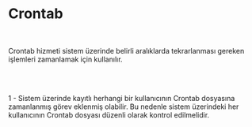 <h1> Crontab </h1>
</br>

Crontab hizmeti sistem üzerinde belirli aralıklarda tekrarlanması gereken işlemleri zamanlamak için kullanılır.


</br></br>


1 - Sistem üzerinde kayıtlı herhangi bir kullanıcının Crontab dosyasına zamanlanmış görev eklenmiş olabilir. Bu nedenle sistem üzerindeki her kullanıcının Crontab dosyası düzenli olarak kontrol edilmelidir.

